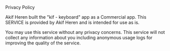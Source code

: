 Privacy Policy

Akif Heren built the "kif - keyboard" app as a Commercial app. This SERVICE is provided by Akif Heren and is intended for use as is.

You may use this service without any privacy concerns. This service will not collect any information about you including anonymous usage logs for improving the quality of the service. 
